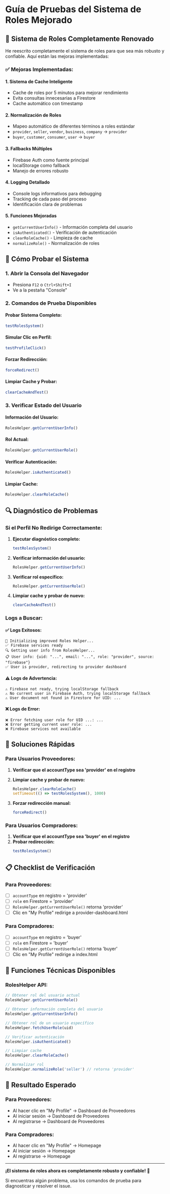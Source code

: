 # Guía de Pruebas del Sistema de Roles Mejorado

## 🔧 Sistema de Roles Completamente Renovado

He reescrito completamente el sistema de roles para que sea más robusto y confiable. Aquí están las mejoras implementadas:

### ✅ **Mejoras Implementadas:**

#### 1. **Sistema de Cache Inteligente**
- Cache de roles por 5 minutos para mejorar rendimiento
- Evita consultas innecesarias a Firestore
- Cache automático con timestamp

#### 2. **Normalización de Roles**
- Mapeo automático de diferentes términos a roles estándar
- `provider`, `seller`, `vendor`, `business`, `company` → `provider`
- `buyer`, `customer`, `consumer`, `user` → `buyer`

#### 3. **Fallbacks Múltiples**
- Firebase Auth como fuente principal
- localStorage como fallback
- Manejo de errores robusto

#### 4. **Logging Detallado**
- Console logs informativos para debugging
- Tracking de cada paso del proceso
- Identificación clara de problemas

#### 5. **Funciones Mejoradas**
- `getCurrentUserInfo()` - Información completa del usuario
- `isAuthenticated()` - Verificación de autenticación
- `clearRoleCache()` - Limpieza de cache
- `normalizeRole()` - Normalización de roles

## 🧪 Cómo Probar el Sistema

### **1. Abrir la Consola del Navegador**
- Presiona `F12` o `Ctrl+Shift+I`
- Ve a la pestaña "Console"

### **2. Comandos de Prueba Disponibles**

#### **Probar Sistema Completo:**
```javascript
testRolesSystem()
```

#### **Simular Clic en Perfil:**
```javascript
testProfileClick()
```

#### **Forzar Redirección:**
```javascript
forceRedirect()
```

#### **Limpiar Cache y Probar:**
```javascript
clearCacheAndTest()
```

### **3. Verificar Estado del Usuario**

#### **Información del Usuario:**
```javascript
RolesHelper.getCurrentUserInfo()
```

#### **Rol Actual:**
```javascript
RolesHelper.getCurrentUserRole()
```

#### **Verificar Autenticación:**
```javascript
RolesHelper.isAuthenticated()
```

#### **Limpiar Cache:**
```javascript
RolesHelper.clearRoleCache()
```

## 🔍 Diagnóstico de Problemas

### **Si el Perfil No Redirige Correctamente:**

1. **Ejecutar diagnóstico completo:**
   ```javascript
   testRolesSystem()
   ```

2. **Verificar información del usuario:**
   ```javascript
   RolesHelper.getCurrentUserInfo()
   ```

3. **Verificar rol específico:**
   ```javascript
   RolesHelper.getCurrentUserRole()
   ```

4. **Limpiar cache y probar de nuevo:**
   ```javascript
   clearCacheAndTest()
   ```

### **Logs a Buscar:**

#### **✅ Logs Exitosos:**
```
🔧 Initializing improved Roles Helper...
✅ Firebase services ready
🔍 Getting user info from RolesHelper...
📋 User info: {uid: "...", email: "...", role: "provider", source: "firebase"}
✅ User is provider, redirecting to provider dashboard
```

#### **⚠️ Logs de Advertencia:**
```
⚠️ Firebase not ready, trying localStorage fallback
⚠️ No current user in Firebase Auth, trying localStorage fallback
⚠️ User document not found in Firestore for UID: ...
```

#### **❌ Logs de Error:**
```
❌ Error fetching user role for UID ...: ...
❌ Error getting current user role: ...
❌ Firebase services not available
```

## 🚀 Soluciones Rápidas

### **Para Usuarios Proveedores:**

1. **Verificar que el accountType sea 'provider' en el registro**
2. **Limpiar cache y probar de nuevo:**
   ```javascript
   RolesHelper.clearRoleCache()
   setTimeout(() => testRolesSystem(), 1000)
   ```

3. **Forzar redirección manual:**
   ```javascript
   forceRedirect()
   ```

### **Para Usuarios Compradores:**

1. **Verificar que el accountType sea 'buyer' en el registro**
2. **Probar redirección:**
   ```javascript
   testRolesSystem()
   ```

## 📋 Checklist de Verificación

### **Para Proveedores:**
- [ ] `accountType` en registro = 'provider'
- [ ] `role` en Firestore = 'provider'
- [ ] `RolesHelper.getCurrentUserRole()` retorna 'provider'
- [ ] Clic en "My Profile" redirige a provider-dashboard.html

### **Para Compradores:**
- [ ] `accountType` en registro = 'buyer'
- [ ] `role` en Firestore = 'buyer'
- [ ] `RolesHelper.getCurrentUserRole()` retorna 'buyer'
- [ ] Clic en "My Profile" redirige a index.html

## 🔧 Funciones Técnicas Disponibles

### **RolesHelper API:**
```javascript
// Obtener rol del usuario actual
RolesHelper.getCurrentUserRole()

// Obtener información completa del usuario
RolesHelper.getCurrentUserInfo()

// Obtener rol de un usuario específico
RolesHelper.fetchUserRole(uid)

// Verificar autenticación
RolesHelper.isAuthenticated()

// Limpiar cache
RolesHelper.clearRoleCache()

// Normalizar rol
RolesHelper.normalizeRole('seller') // retorna 'provider'
```

## 🎯 Resultado Esperado

### **Para Proveedores:**
- Al hacer clic en "My Profile" → Dashboard de Proveedores
- Al iniciar sesión → Dashboard de Proveedores
- Al registrarse → Dashboard de Proveedores

### **Para Compradores:**
- Al hacer clic en "My Profile" → Homepage
- Al iniciar sesión → Homepage
- Al registrarse → Homepage

---

**¡El sistema de roles ahora es completamente robusto y confiable!** 🎉

Si encuentras algún problema, usa los comandos de prueba para diagnosticar y resolver el issue.



